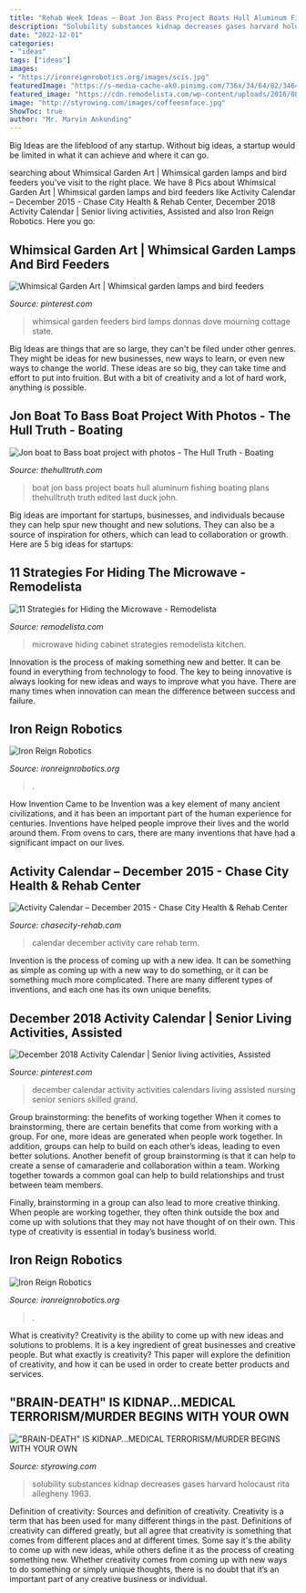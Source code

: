 ```yaml
---
title: "Rehab Week Ideas ~ Boat Jon Bass Project Boats Hull Aluminum Fishing Boating Plans Thehulltruth Truth Edited Last Duck John"
description: "Solubility substances kidnap decreases gases harvard holocaust rita allegheny 1963"
date: "2022-12-01"
categories:
- "ideas"
tags: ["ideas"]
images:
- "https://ironreignrobotics.org/images/scis.jpg"
featuredImage: "https://s-media-cache-ak0.pinimg.com/736x/34/64/82/346482dc7dcbd94e04b7e8afc5799741.jpg"
featured_image: "https://cdn.remodelista.com/wp-content/uploads/2016/08/shiela-narusawa-cape-cod-matthew-williams-remodelista-10-1466x2203.jpg"
image: "http://styrowing.com/images/coffeesmface.jpg"
ShowToc: true
author: "Mr. Marvin Ankunding"
---
```



Big Ideas are the lifeblood of any startup. Without big ideas, a startup would be limited in what it can achieve and where it can go.

	

		
searching about Whimsical Garden Art | Whimsical garden lamps and bird feeders you've visit to the right place. We have 8 Pics about Whimsical Garden Art | Whimsical garden lamps and bird feeders like Activity Calendar – December 2015 - Chase City Health &amp; Rehab Center, December 2018 Activity Calendar | Senior living activities, Assisted and also Iron Reign Robotics. Here you go:
		
    
## Whimsical Garden Art | Whimsical Garden Lamps And Bird Feeders

<img loading=lazy src="https://s-media-cache-ak0.pinimg.com/736x/34/64/82/346482dc7dcbd94e04b7e8afc5799741.jpg" onerror="this.onerror=null;this.src='https://tse1.mm.bing.net/th?id=OIP.eELHWPjEkyHxQhairga4wQHaJ3&amp;pid=15.1';" alt="Whimsical Garden Art | Whimsical garden lamps and bird feeders">

_Source: pinterest.com_

>whimsical garden feeders bird lamps donnas dove mourning cottage state. 

	

Big Ideas are things that are so large, they can't be filed under other genres. They might be ideas for new businesses, new ways to learn, or even new ways to change the world. These ideas are so big, they can take time and effort to put into fruition. But with a bit of creativity and a lot of hard work, anything is possible.

    
## Jon Boat To Bass Boat Project With Photos - The Hull Truth - Boating

<img loading=lazy src="https://www.thehulltruth.com/attachment.php?attachmentid=257234&amp;stc=1&amp;d=1343646950" onerror="this.onerror=null;this.src='https://tse2.mm.bing.net/th?id=OIP.Y7eI_dzy3ArOqmL6VcM-SwHaFj&amp;pid=15.1';" alt="Jon boat to Bass boat project with photos - The Hull Truth - Boating">

_Source: thehulltruth.com_

>boat jon bass project boats hull aluminum fishing boating plans thehulltruth truth edited last duck john. 

	

Big ideas are important for startups, businesses, and individuals because they can help spur new thought and new solutions. They can also be a source of inspiration for others, which can lead to collaboration or growth. Here are 5 big ideas for startups:

    
## 11 Strategies For Hiding The Microwave - Remodelista

<img loading=lazy src="https://cdn.remodelista.com/wp-content/uploads/2016/08/shiela-narusawa-cape-cod-matthew-williams-remodelista-10-1466x2203.jpg" onerror="this.onerror=null;this.src='https://tse2.mm.bing.net/th?id=OIP.MixMVdCYW8DjSMGvpnWYFAHaLI&amp;pid=15.1';" alt="11 Strategies for Hiding the Microwave - Remodelista">

_Source: remodelista.com_

>microwave hiding cabinet strategies remodelista kitchen. 

	

Innovation is the process of making something new and better. It can be found in everything from technology to food. The key to being innovative is always looking for new ideas and ways to improve what you have. There are many times when innovation can mean the difference between success and failure.

    
## Iron Reign Robotics

<img loading=lazy src="https://ironreignrobotics.org/images/scis.jpg" onerror="this.onerror=null;this.src='https://tse2.mm.bing.net/th?id=OIP.ovArFoJxjxl8siDCevE9nQHaEL&amp;pid=15.1';" alt="Iron Reign Robotics">

_Source: ironreignrobotics.org_

>. 

	

How Invention Came to be
Invention was a key element of many ancient civilizations, and it has been an important part of the human experience for centuries. Inventions have helped people improve their lives and the world around them. From ovens to cars, there are many inventions that have had a significant impact on our lives.

    
## Activity Calendar – December 2015 - Chase City Health &amp; Rehab Center

<img loading=lazy src="http://chasecity-rehab.com/dev/wp-content/uploads/2015/12/December-2015-Calendar.jpg" onerror="this.onerror=null;this.src='https://tse3.mm.bing.net/th?id=OIP.veIMuykvyT-gvZPpoTAGCAHaEz&amp;pid=15.1';" alt="Activity Calendar – December 2015 - Chase City Health &amp; Rehab Center">

_Source: chasecity-rehab.com_

>calendar december activity care rehab term. 

	

Invention is the process of coming up with a new idea. It can be something as simple as coming up with a new way to do something, or it can be something much more complicated. There are many different types of inventions, and each one has its own unique benefits.

    
## December 2018 Activity Calendar | Senior Living Activities, Assisted

<img loading=lazy src="https://i.pinimg.com/originals/e1/d7/4f/e1d74f20ea90253b1b205f117e432bee.jpg" onerror="this.onerror=null;this.src='https://tse4.mm.bing.net/th?id=OIP.E3vCrfUhQwzf43helGB9LwHaEp&amp;pid=15.1';" alt="December 2018 Activity Calendar | Senior living activities, Assisted">

_Source: pinterest.com_

>december calendar activity activities calendars living assisted nursing senior seniors skilled grand. 

	

Group brainstorming: the benefits of working together
When it comes to brainstorming, there are certain benefits that come from working with a group. For one, more ideas are generated when people work together. In addition, groups can help to build on each other’s ideas, leading to even better solutions.
Another benefit of group brainstorming is that it can help to create a sense of camaraderie and collaboration within a team. Working together towards a common goal can help to build relationships and trust between team members.

Finally, brainstorming in a group can also lead to more creative thinking. When people are working together, they often think outside the box and come up with solutions that they may not have thought of on their own. This type of creativity is essential in today’s business world.

    
## Iron Reign Robotics

<img loading=lazy src="https://ironreignrobotics.org/images/wylie2018.png" onerror="this.onerror=null;this.src='https://tse4.mm.bing.net/th?id=OIP.3xPiXYKRZNV4k9VTmV9_EQHaE5&amp;pid=15.1';" alt="Iron Reign Robotics">

_Source: ironreignrobotics.org_

>. 

	

What is creativity?
Creativity is the ability to come up with new ideas and solutions to problems. It is a key ingredient of great businesses and creative people. But what exactly is creativity? This paper will explore the definition of creativity, and how it can be used in order to create better products and services.

    
## &quot;BRAIN-DEATH&quot; IS KIDNAP...MEDICAL TERRORISM/MURDER BEGINS WITH YOUR OWN

<img loading=lazy src="http://styrowing.com/images/coffeesmface.jpg" onerror="this.onerror=null;this.src='https://tse2.mm.bing.net/th?id=OIP.TVN1p-BTYk2RIpDa6ntgYgHaJ8&amp;pid=15.1';" alt="&quot;BRAIN-DEATH&quot; IS KIDNAP...MEDICAL TERRORISM/MURDER BEGINS WITH YOUR OWN">

_Source: styrowing.com_

>solubility substances kidnap decreases gases harvard holocaust rita allegheny 1963. 

	

Definition of creativity: Sources and definition of creativity.
Creativity is a term that has been used for many different things in the past. Definitions of creativity can differed greatly, but all agree that creativity is something that comes from different places and at different times. Some say it's the ability to come up with new ideas, while others define it as the process of creating something new. Whether creativity comes from coming up with new ways to do something or simply unique thoughts, there is no doubt that it’s an important part of any creative business or individual.

